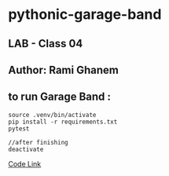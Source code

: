 # pythonic-garage-band
## LAB - Class 04
## Author: Rami Ghanem

## to run Garage Band :

    source .venv/bin/activate
    pip install -r requirements.txt
    pytest
    
    //after finishing 
    deactivate

[Code Link](./pythonic_garage_band/band.py)